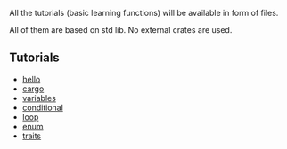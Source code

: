 All the tutorials (basic learning functions) will be available in form of files.

All of them are based on std lib. No external crates are used.

## Tutorials

- [hello](./hello.rs)
- [cargo](./cargo)
- [variables](./variables)
- [conditional](./conditional)
- [loop](./loop)
- [enum](./enum)
- [traits](./traits)
